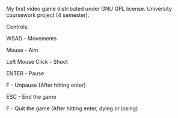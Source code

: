 My first video game distributed under GNU GPL license.
University coursework project (4 semester).

Controls:

WSAD - Movements

Mouse - Aim

Left Mouse Click - Shoot

ENTER - Pause

F - Unpause (After hitting enter)

ESC - End the game

F - Quit the game (After hitting enter, dying or losing)
